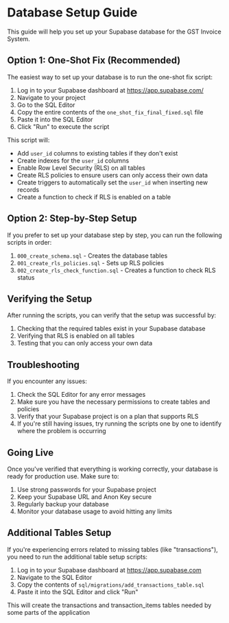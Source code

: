 # Database Setup Guide

This guide will help you set up your Supabase database for the GST Invoice System.

## Option 1: One-Shot Fix (Recommended)

The easiest way to set up your database is to run the one-shot fix script:

1. Log in to your Supabase dashboard at https://app.supabase.com/
2. Navigate to your project
3. Go to the SQL Editor
4. Copy the entire contents of the `one_shot_fix_final_fixed.sql` file
5. Paste it into the SQL Editor
6. Click "Run" to execute the script

This script will:
- Add `user_id` columns to existing tables if they don't exist
- Create indexes for the `user_id` columns
- Enable Row Level Security (RLS) on all tables
- Create RLS policies to ensure users can only access their own data
- Create triggers to automatically set the `user_id` when inserting new records
- Create a function to check if RLS is enabled on a table

## Option 2: Step-by-Step Setup

If you prefer to set up your database step by step, you can run the following scripts in order:

1. `000_create_schema.sql` - Creates the database tables
2. `001_create_rls_policies.sql` - Sets up RLS policies
3. `002_create_rls_check_function.sql` - Creates a function to check RLS status

## Verifying the Setup

After running the scripts, you can verify that the setup was successful by:

1. Checking that the required tables exist in your Supabase database
2. Verifying that RLS is enabled on all tables
3. Testing that you can only access your own data

## Troubleshooting

If you encounter any issues:

1. Check the SQL Editor for any error messages
2. Make sure you have the necessary permissions to create tables and policies
3. Verify that your Supabase project is on a plan that supports RLS
4. If you're still having issues, try running the scripts one by one to identify where the problem is occurring

## Going Live

Once you've verified that everything is working correctly, your database is ready for production use. Make sure to:

1. Use strong passwords for your Supabase project
2. Keep your Supabase URL and Anon Key secure
3. Regularly backup your database
4. Monitor your database usage to avoid hitting any limits

## Additional Tables Setup

If you're experiencing errors related to missing tables (like "transactions"), you need to run the additional table setup scripts:

1. Log in to your Supabase dashboard at https://app.supabase.com
2. Navigate to the SQL Editor
3. Copy the contents of `sql/migrations/add_transactions_table.sql`
4. Paste it into the SQL Editor and click "Run"

This will create the transactions and transaction_items tables needed by some parts of the application 